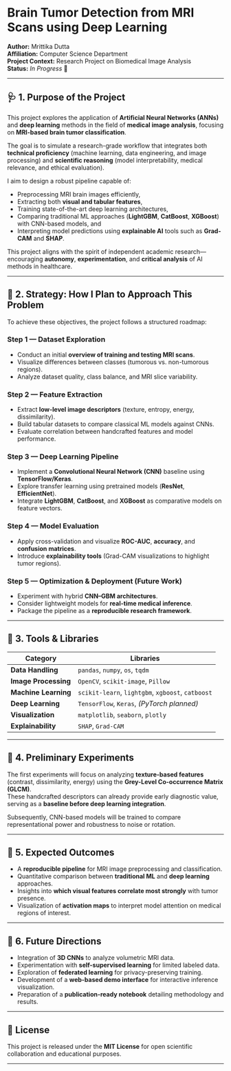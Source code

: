 # Brain Tumor Detection from MRI Scans using Deep Learning  

**Author:** Mrittika Dutta  
**Affiliation:** Computer Science Department  
**Project Context:** Research Project on Biomedical Image Analysis  
**Status:** *In Progress* 🚀  

---

## 🩺 1. Purpose of the Project  

This project explores the application of **Artificial Neural Networks (ANNs)** and **deep learning** methods in the field of **medical image analysis**, focusing on **MRI-based brain tumor classification**.  

The goal is to simulate a research-grade workflow that integrates both **technical proficiency** (machine learning, data engineering, and image processing) and **scientific reasoning** (model interpretability, medical relevance, and ethical evaluation).  

I aim to design a robust pipeline capable of:  
- Preprocessing MRI brain images efficiently,  
- Extracting both **visual and tabular features**,  
- Training state-of-the-art deep learning architectures,  
- Comparing traditional ML approaches (**LightGBM**, **CatBoost**, **XGBoost**) with CNN-based models, and  
- Interpreting model predictions using **explainable AI** tools such as **Grad-CAM** and **SHAP**.  

This project aligns with the spirit of independent academic research—encouraging **autonomy**, **experimentation**, and **critical analysis** of AI methods in healthcare.  

---

## 🧭 2. Strategy: How I Plan to Approach This Problem  

To achieve these objectives, the project follows a structured roadmap:

### **Step 1 — Dataset Exploration**
- Conduct an initial **overview of training and testing MRI scans**.  
- Visualize differences between classes (tumorous vs. non-tumorous regions).  
- Analyze dataset quality, class balance, and MRI slice variability.  

### **Step 2 — Feature Extraction**
- Extract **low-level image descriptors** (texture, entropy, energy, dissimilarity).  
- Build tabular datasets to compare classical ML models against CNNs.  
- Evaluate correlation between handcrafted features and model performance.  

### **Step 3 — Deep Learning Pipeline**
- Implement a **Convolutional Neural Network (CNN)** baseline using **TensorFlow/Keras**.  
- Explore transfer learning using pretrained models (**ResNet**, **EfficientNet**).  
- Integrate **LightGBM**, **CatBoost**, and **XGBoost** as comparative models on feature vectors.  

### **Step 4 — Model Evaluation**
- Apply cross-validation and visualize **ROC-AUC**, **accuracy**, and **confusion matrices**.  
- Introduce **explainability tools** (Grad-CAM visualizations to highlight tumor regions).  

### **Step 5 — Optimization & Deployment (Future Work)**
- Experiment with hybrid **CNN–GBM architectures**.  
- Consider lightweight models for **real-time medical inference**.  
- Package the pipeline as a **reproducible research framework**.  

---

## 🧰 3. Tools & Libraries  

| Category | Libraries |
|-----------|------------|
| **Data Handling** | `pandas`, `numpy`, `os`, `tqdm` |
| **Image Processing** | `OpenCV`, `scikit-image`, `Pillow` |
| **Machine Learning** | `scikit-learn`, `lightgbm`, `xgboost`, `catboost` |
| **Deep Learning** | `TensorFlow`, `Keras`, *(PyTorch planned)* |
| **Visualization** | `matplotlib`, `seaborn`, `plotly` |
| **Explainability** | `SHAP`, `Grad-CAM` |

---

## 🧪 4. Preliminary Experiments  

The first experiments will focus on analyzing **texture-based features** (contrast, dissimilarity, energy) using the **Grey-Level Co-occurrence Matrix (GLCM)**.  
These handcrafted descriptors can already provide early diagnostic value, serving as a **baseline before deep learning integration**.  

Subsequently, CNN-based models will be trained to compare representational power and robustness to noise or rotation.  

---

## 🧬 5. Expected Outcomes  

- A **reproducible pipeline** for MRI image preprocessing and classification.  
- Quantitative comparison between **traditional ML** and **deep learning** approaches.  
- Insights into **which visual features correlate most strongly** with tumor presence.  
- Visualization of **activation maps** to interpret model attention on medical regions of interest.  

---

## 🧩 6. Future Directions  

- Integration of **3D CNNs** to analyze volumetric MRI data.  
- Experimentation with **self-supervised learning** for limited labeled data.  
- Exploration of **federated learning** for privacy-preserving training.  
- Development of a **web-based demo interface** for interactive inference visualization.  
- Preparation of a **publication-ready notebook** detailing methodology and results.  


---

## 🧾 License  

This project is released under the **MIT License** for open scientific collaboration and educational purposes.  

---
